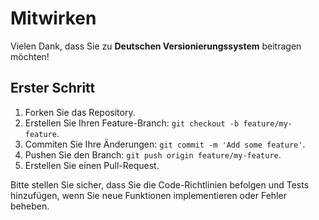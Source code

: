 # Mitwirken

Vielen Dank, dass Sie zu **Deutschen Versionierungssystem** beitragen möchten!

## Erster Schritt

1. Forken Sie das Repository.
2. Erstellen Sie Ihren Feature-Branch: `git checkout -b feature/my-feature`.
3. Commiten Sie Ihre Änderungen: `git commit -m 'Add some feature'`.
4. Pushen Sie den Branch: `git push origin feature/my-feature`.
5. Erstellen Sie einen Pull-Request.

Bitte stellen Sie sicher, dass Sie die Code-Richtlinien befolgen und Tests hinzufügen, wenn Sie neue Funktionen implementieren oder Fehler beheben.